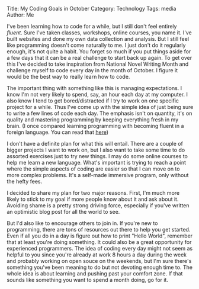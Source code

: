 Title: My Coding Goals in October
Category: Technology
Tags: media
Author: Me


I've been learning how to code for a while, but I still don't feel entirely *fluent*. Sure I've taken classes, workshops, online courses, you name it. I've built websites and done my own data collection and analysis. But I still feel like programming doesn't come naturally to me. I just don't do it regularly enough, it's not quite a habit. You forget so much if you put things aside for a few days that it can be a real challenge to start back up again. To get over this I've decided to take inspiration from National Novel Writing Month and challenge myself to code every day in the month of October. I figure it would be the best way to really learn how to code.

The important thing with something like this is managing expectations. I know I'm not very likely to spend, say, an hour each day at my computer. I also know I tend to get bored/distracted if I try to work on one specific project for a while. Thus I've come up with the simple idea of just being sure to write a few lines of code each day. The emphasis isn't on quantity, it's on quality and mastering programming by keeping everything fresh in my brain. (I once compared learning programming with becoming fluent in a foreign language. You can read that [here](http://kmb232.github.io/pelican/output/intro-on-language-learning.html))

I don't have a definite plan for what this will entail. There are a couple of bigger projects I want to work on, but I also want to take some time to do assorted exercises just to try new things. I may do some online courses to help me learn a new language. What's important is trying to reach a point where the simple aspects of coding are easier so that I can move on to more complex problems. It's a self-made immersive program, only without the hefty fees.

I decided to share my plan for two major reasons. First, I'm much more likely to stick to my goal if more people know about it and ask about it. Avoiding shame is a pretty strong driving force, especially if you've written an optimistic blog post for all the world to see. 

But I'd also like to encourage others to join in. If you're new to programming, there are tons of resources out there to help you get started. Even if all you do in a day is figure out how to print "Hello World", remember that at least you're doing something. It could also be a great opportunity for experienced programmers. The idea of coding every day might not seem as helpful to you since you're already at work 8 hours a day during the week and probably working on open souce on the weekends, but I'm sure there's something you've been meaning to do but not devoting enough time to. The whole idea is about learning and pushing past your comfort zone. If that sounds like something you want to spend a month doing, go for it. 








